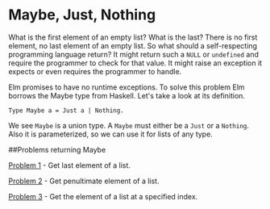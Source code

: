 # Maybe, Just, Nothing

What is the first element of an empty list? What is the last? There is no first element, no last element of an empty list. So what should a self-respecting programming language return?
It might return such a ```NULL``` or ```undefined``` and require the programmer to check for that value. It might raise an exception it expects or even requires the programmer to handle. 

Elm promises to have no runtime exceptions. To solve this problem Elm borrows the Maybe type from Haskell. Let's take a look at its definition.
```
Type Maybe a = Just a | Nothing. 
```

We see ```Maybe``` is a union type. A ```Maybe``` must either  be a  ```Just``` or a ```Nothing```. Also it is parameterized, so we can use it for lists of any type.


##Problems returning Maybe

[Problem 1](p/p01.md) - Get last element of a list.

[Problem 2](p/p02.md) - Get penultimate element of a list.

[Problem 3](p/p03.md) - Get the element of a list at a specified index.
